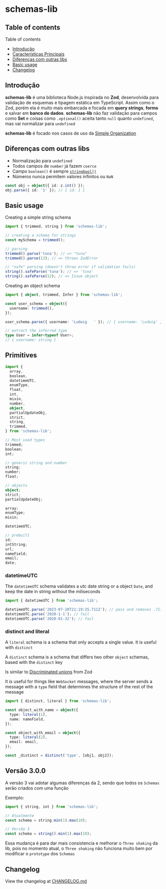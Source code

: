 # schemas-lib

## Table of contents

Table of contents

- [Introdução](#introdução)
- [Características Principais](#características-principais)
- [Diferenças com outras libs](#diferenças-com-outras-libs)
- [Basic usage](#basic-usage)
- [Changelog](#changelog)

## Introdução

**schemas-lib** é uma biblioteca Node.js inspirada no **Zod**, desenvolvida para validação de esquemas e tipagem estática em TypeScript. Assim como o Zod, porém ela é muito mais embarcada e focada em **query strings**, **forms** e salvar em **banco de dados**. **schemas-lib** não faz validação para campos como **Set** e coisas como `.optional()` aceita tanto `null` quanto `undefined`, mas vai normalizar para `undefined`

**schemas-lib** é focado nos casos de uso da [Simple Organization](https://github.com/Simple-Organization)

## Diferenças com outras libs

- Normalização para `undefined`
- Todos campos de `number` já fazem `coerce`
- Campo `boolean()` é sempre [`stringbool()`](https://v4.zod.dev/v4#stringbool)
- Números nunca permitem valores infinitos ou `NaN`


```ts
const obj = object({ id: z.int() });
obj.parse({ id: '1' }); // { id: 1 }
```

## Basic usage

Creating a simple string schema

```ts
import { trimmed, string } from 'schemas-lib';

// creating a schema for strings
const mySchema = trimmed();

// parsing
trimmed().parse('tuna'); // => "tuna"
trimmed().parse(12); // => throws ZodError

// "safe" parsing (doesn't throw error if validation fails)
string().safeParse('tuna'); // => 'tuna'
string().safeParse(12); // => Issue object
```

Creating an object schema

```ts
import { object, trimmed, Infer } from 'schemas-lib';

const user_schema = object({
  username: trimmed(),
});

user_schema.parse({ username: 'Ludwig   ' }); // { username: 'Ludwig' }

// extract the inferred type
type User = infer<typeof User>;
// { username: string }
```

## Primitives

```ts
import {
  array,
  boolean,
  datetimeUTC,
  enumType,
  float,
  int,
  mixin,
  number,
  object,
  partialUpdateObj,
  strict,
  string,
  trimmed,
} from 'schemas-lib';

// Most used types
trimmed;
boolean;
int;

// generic string and number
string;
number;
float;

// objects
object;
strict;
partialUpdateObj;

array;
enumType;
mixin;

datetimeUTC;

// prebuilt
id;
intString;
url;
nameField;
email;
date;
```

### datetimeUTC

The `datetimeUTC` schema validates a utc date string or a object `Date`, and keep the date in string without the miliseconds

```ts
import { datetimeUTC } from 'schemas-lib';

datetimeUTC.parse('2023-07-20T21:19:25.711Z'); // pass and removes .711
datetimeUTC.parse('2020-1-1'); // fail
datetimeUTC.parse('2020-01-32'); // fail
```

### distinct and literal

A `literal` schema is a schema that only accepts a single value. It is useful with `distinct`

A `distinct` schema is a schema that differs two other `object` schemas, based with the `distinct` key

Is similar to [Discriminated unions](https://zod.dev/?id=discriminated-unions) from Zod

It is useful for things like `WebSocket` messages, where the server sends a message with a `type` field that determines the structure of the rest of the message

```ts
import { distinct, literal } from 'schemas-lib';

const object_with_name = object({
  type: literal(1),
  name: nameField,
});

const object_with_email = object({
  type: literal(2),
  email: email,
});

const _distinct = distinct('type', [obj1, obj2]);
```

## Versão 3.0.0

A versão 3 vai adotar algumas diferenças da 2, sendo que todos os `Schemas` serão criados com uma função

Exemplo:

```ts
import { string, int } from 'schemas-lib';

// Atualmente
const schema = string.min(1).max(10);

// Versão 3
const schema = string().min(1).max(10);
```

Essa mudança é para dar mais consistencia e melhorar o `Three shaking` da lib, pois no momento atual, o `Three shaking` não funciona muito bem por modificar o `prototype` dos `Schemas`

## Changelog

View the changelog at [CHANGELOG.md](CHANGELOG.md)
